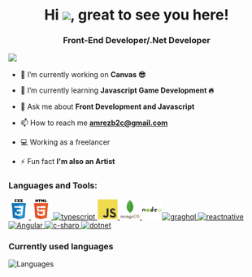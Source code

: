 <h1 align="center">Hi <a href="https://www.gautamkrishnar.com/"><img src="https://media.giphy.com/media/hvRJCLFzcasrR4ia7z/giphy.gif" height="25px"></a>, great to see you here!</h1>
<h3 align="center">Front-End Developer/.Net Developer</h3>

![](https://komarev.com/ghpvc/?username=amrez-p&color=blue)
- 🔭 I’m currently working on **Canvas 😎**

- 🌱 I’m currently learning **Javascript Game Development 🔥**


- 💬 Ask me about **Front Development and Javascript**

- 📫 How to reach me **amrezb2c@gmail.com**

- 💻 Working as a freelancer

- ⚡ Fun fact **I'm also an Artist**



<h3 align="left">Languages and Tools:</h3>
   
  
<a href="https://www.w3schools.com/css/" target="_blank"> <img src="https://raw.githubusercontent.com/devicons/devicon/master/icons/css3/css3-original-wordmark.svg" alt="css3" width="40" height="40"/> </a><a href="https://www.w3.org/html/" target="_blank"> <img src="https://raw.githubusercontent.com/devicons/devicon/master/icons/html5/html5-original-wordmark.svg" alt="html5" width="40" height="40"/> </a><a href="https://www.typescriptlang.org/" target="_blank"> <img src="https://cdn.jsdelivr.net/gh/devicons/devicon/icons/typescript/typescript-original.svg" alt="typescript" width="40" height="40" /> </a><a href="https://developer.mozilla.org/en-US/docs/Web/JavaScript" target="_blank"> <img src="https://raw.githubusercontent.com/devicons/devicon/master/icons/javascript/javascript-original.svg" alt="javascript" width="40" height="40"/> </a> <a href="https://www.mongodb.com/" target="_blank"> <img src="https://raw.githubusercontent.com/devicons/devicon/master/icons/mongodb/mongodb-original-wordmark.svg" alt="mongodb" width="40" height="40"/> </a> <a href="https://nodejs.org" target="_blank"> <img src="https://raw.githubusercontent.com/devicons/devicon/master/icons/nodejs/nodejs-original-wordmark.svg" alt="nodejs" width="40" height="40"/></a><a href="https://graphql.org/" target="_blank"><img src="https://cdn.jsdelivr.net/gh/devicons/devicon/icons/graphql/graphql-plain.svg" alt="graghql" width="40" height="40" /></a><a href="https://reactnative.dev/" target="_blank"> <img src="https://reactnative.dev/img/header_logo.svg" alt="reactnative" width="40" height="40"/><a href="https://angular.io/" target="_blank"> <img src="https://cdn.jsdelivr.net/gh/devicons/devicon/icons/angularjs/angularjs-original.svg" alt="Angular" width="40" height="40" /> </a>
<a href="https://www.w3schools.com/cs/" target="_blank">
   <img src="https://cdn.jsdelivr.net/gh/devicons/devicon/icons/csharp/csharp-original.svg" alt="c-sharp" width="40" height="40" /> </a>
   <a href="https://dotnet.microsoft.com/en-us/" target="_blank">
<img src="https://cdn.jsdelivr.net/gh/devicons/devicon/icons/dotnetcore/dotnetcore-original.svg" alt="dotnet" width="40" height="40" />
   </a>
</a>  
          

### Currently used languages

![Languages](https://github-readme-stats.vercel.app/api/top-langs/?username=amrez-p&layout=compact&bg_color=22272E&hide_title=true&text_color=e4e8ec&hide_border=true&border_radius=6&card_width=278&langs_count=6)

